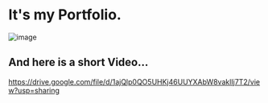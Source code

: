 # It's my Portfolio.
![image](https://github.com/user-attachments/assets/6d9daf63-0be1-4c6c-9f02-d6300b68025e)

## And here is a short Video...

https://drive.google.com/file/d/1ajQlp0QO5UHKj46UUYXAbW8vaklIj7T2/view?usp=sharing
